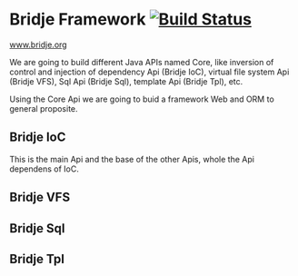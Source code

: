# Bridje Framework [![Build Status](https://travis-ci.org/bridje/bridje-framework.svg?branch=master)](https://travis-ci.org/bridje/bridje-framework)
www.bridje.org

We are going to build different Java APIs named Core, like inversion of control and injection of dependency Api (Bridje IoC), virtual file system Api (Bridje VFS), Sql Api (Bridje Sql), template Api (Bridje Tpl), etc.

Using the Core Api we are going to buid a framework Web and ORM to general proposite.

Bridje IoC
--

This is the main Api and the base of the other Apis, whole the Api dependens of IoC.

Bridje VFS
--

Bridje Sql
--

Bridje Tpl
--
